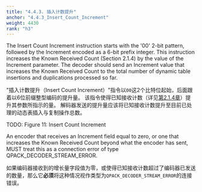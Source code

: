 ```yaml
---
title: "4.4.3. 插入计数提升"
anchor: "4.4.3_Insert_Count_Increment"
weight: 4430
rank: "h3"
---
```


The Insert Count Increment instruction starts with the '00' 2-bit pattern, followed by the Increment encoded as a 6-bit prefix integer. This instruction increases the Known Received Count (Section 2.1.4) by the value of the Increment parameter. The decoder should send an Increment value that increases the Known Received Count to the total number of dynamic table insertions and duplications processed so far.

"插入计数提升（Insert Count Increment）"指令以`00`这2个比特位起始，后面跟着以6位前缀整型编码的提升量。
该指令使得已知接收计数（详见[第2.1.4章]()）提升其参数所指示的量。
解码器发送的提升量应该将已知接收计数提升至目前已处理的动态表插入与复制操作总数。

TODO: Figure 11: Insert Count Increment

An encoder that receives an Increment field equal to zero, or one that increases the Known Received Count beyond what the encoder has sent, MUST treat this as a connection error of type QPACK_DECODER_STREAM_ERROR.

如果编码器接收到的增长量字段值为零，或使得已知接收计数超过了编码器已发送的数量，那么它**必须**将这种情况视作类型为`QPACK_DECODER_STREAM_ERROR`的连接错误。
